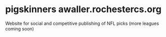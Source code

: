 pigskinners
awaller.rochestercs.org
===========

Website for social and competitive publishing of NFL picks (more leagues coming soon)

